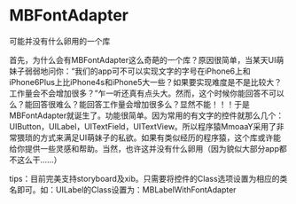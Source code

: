 # MBFontAdapter
可能并没有什么卵用的一个库

首先，为什么会有MBFontAdapter这么奇葩的一个库？原因很简单，当某天UI萌妹子弱弱地问你：“我们的app可不可以实现文字的字号在iPhone6上和iPhone6Plus上比iPhone4s和iPhone5大一些？如果要实现难度是不是比较大？工作量会不会增加很多？”乍一听还真有点头大。然而，这个时候你能回答不可以么？能回答很难么？能回答工作量会增加很多么？显然不能！！！于是MBFontAdapter就诞生了。功能很简单。因为常用的有文字的控件就那么几个：UIButton，UILabel，UITextField，UITextView。所以程序猿MmoaaY采用了非常猥琐的方式来满足UI萌妹子的私欲。如果有类似经历的程序猿，这个库或许能给你提供一些灵感和帮助。当然，也许这并没有什么卵用（因为貌似大部分app都不这么干……）

tips：目前完美支持storyboard及xib。只需要将控件的Class选项设置为相应的类名即可。如：UILabel的Class设置为：MBLabelWithFontAdapter
